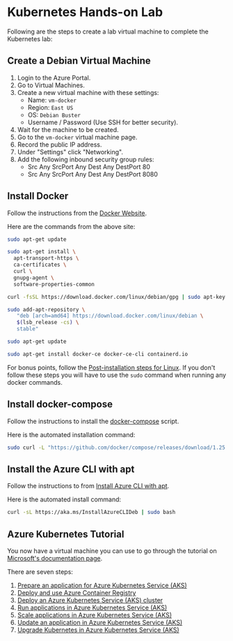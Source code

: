 # Kubernetes Hands-on Lab

Following are the steps to create a lab virtual machine to complete the Kubernetes lab:

## Create a Debian Virtual Machine

1. Login to the Azure Portal.
1. Go to Virtual Machines.
1. Create a new virtual machine with these settings:
   * Name: `vm-docker`
   * Region: `East US`
   * OS: `Debian Buster`
   * Username / Password (Use SSH for better security).
1. Wait for the machine to be created.
1. Go to the `vm-docker` virtual machine page.
1. Record the public IP address.
1. Under "Settings" click "Networking".
1. Add the following inbound security group rules:
   * Src Any SrcPort Any Dest Any DestPort 80
   * Src Any SrcPort Any Dest Any DestPort 8080

## Install Docker

Follow the instructions from the [Docker Website](https://docs.docker.com/engine/install/debian/).

Here are the commands from the above site:

```bash
sudo apt-get update

sudo apt-get install \
  apt-transport-https \
  ca-certificates \
  curl \
  gnupg-agent \
  software-properties-common

curl -fsSL https://download.docker.com/linux/debian/gpg | sudo apt-key add -

sudo add-apt-repository \
   "deb [arch=amd64] https://download.docker.com/linux/debian \
   $(lsb_release -cs) \
   stable"

sudo apt-get update

sudo apt-get install docker-ce docker-ce-cli containerd.io
```

For bonus points, follow the [Post-installation steps for Linux](https://docs.docker.com/engine/install/linux-postinstall/). If you don't follow these steps you will have to use the `sudo` command when running any docker commands.

## Install docker-compose

Follow the instructions to install the [docker-compose](https://docs.docker.com/compose/install/) script.

Here is the automated installation command:

```bash
sudo curl -L "https://github.com/docker/compose/releases/download/1.25.5/docker-compose-$(uname -s)-$(uname -m)" -o /usr/local/bin/docker-compose
```

## Install the Azure CLI with apt

Follow the instructions to from [Install Azure CLI with apt](https://docs.microsoft.com/en-us/cli/azure/install-azure-cli-apt?view=azure-cli-latest).

Here is the automated install command:
```bash
curl -sL https://aka.ms/InstallAzureCLIDeb | sudo bash
```

## Azure Kubernetes Tutorial

You now have a virtual machine you can use to go through the tutorial on [Microsoft's documentation page](https://docs.microsoft.com/en-us/azure/aks/).

There are seven steps:

1. [Prepare an application for Azure Kubernetes Service (AKS)](https://docs.microsoft.com/en-us/azure/aks/tutorial-kubernetes-prepare-app)
1. [Deploy and use Azure Container Registry](https://docs.microsoft.com/en-us/azure/aks/tutorial-kubernetes-prepare-acr)
1. [Deploy an Azure Kubernetes Service (AKS) cluster](https://docs.microsoft.com/en-us/azure/aks/tutorial-kubernetes-deploy-cluster)
1. [Run applications in Azure Kubernetes Service (AKS)](https://docs.microsoft.com/en-us/azure/aks/tutorial-kubernetes-deploy-application)
1. [Scale applications in Azure Kubernetes Service (AKS)](https://docs.microsoft.com/en-us/azure/aks/tutorial-kubernetes-scale)
1. [Update an application in Azure Kubernetes Service (AKS)](https://docs.microsoft.com/en-us/azure/aks/tutorial-kubernetes-app-update)
1. [Upgrade Kubernetes in Azure Kubernetes Service (AKS)](https://docs.microsoft.com/en-us/azure/aks/tutorial-kubernetes-upgrade-cluster)

